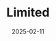 ---  
layout: startup_page  
title: "Limited"  
id: "limitedapp.com"  
permalink: "/limitedlimitedapp.com02112025/"  
website: "https://www.limitedapp.com/"  
funding_round: "Pre-Seed"  
funding_amount: "$3M"  
investors: "Third Prime, The House Fund, Arche Capital"  
about: "Limited is a fintech startup offering stablecoin-based premium global banking services. The company aims to transform how businesses and consumers worldwide interact with money by merging crypto technology with traditional banking. Limited provides U.S. bank accounts to global users, with incoming payments instantly converted into stablecoins, and assets placed in self-custody wallets."  
markets: "Fintech, Banking, Stablecoins"  
hq: "San Francisco, California, United States"  
founded_year: ""  
linkedin: ""  
twitter: ""  
instagram: ""  
facebook: ""  
crunchbase: ""  
pitchbook: ""  

date_display: "11-Feb-2025"  
date: "2025-02-11"

# SEO Optimization  
meta_title: "Limited - Pre-Seed Funding ($3M)"  
meta_description: "Limited, Limited is a fintech startup offering stablecoin-based premium global banking services. The company aims to transform how businesses and consumers wor..."  
meta_keywords: "Limited, Fintech, Banking, Stablecoins, Pre-Seed funding"  
canonical_url: "https://startup.projectstartups.com/limitedlimitedapp.com02112025/"  
---